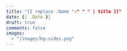```yaml
---
title: "{{ replace .Name "-" " " | title }}"
date: {{ .Date }}
draft: true
comments: false
images:
  - "/images/bg-sides.png"
---
```


